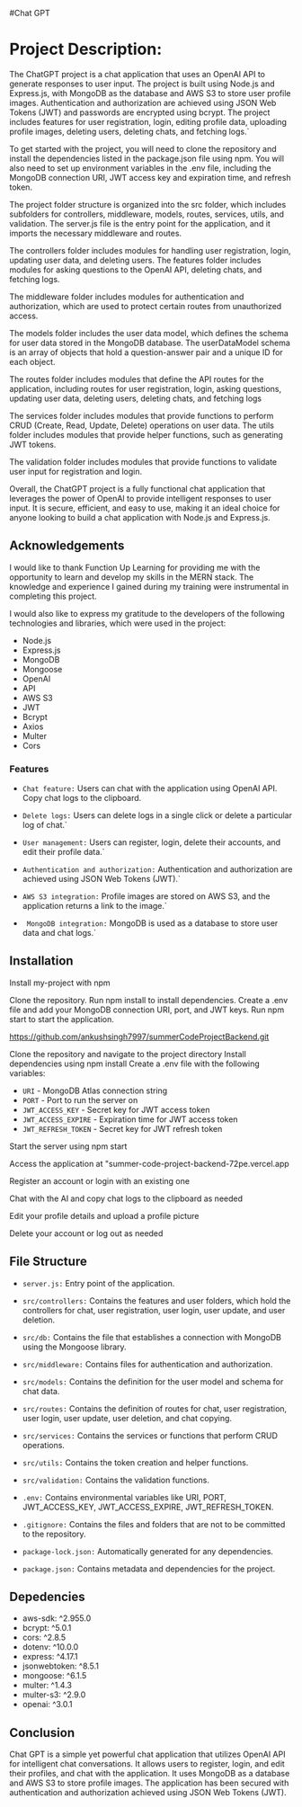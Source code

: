 
#Chat GPT


# Project Description:

The ChatGPT project is a chat application that uses an OpenAI API to generate responses to user input. The project is built using Node.js and Express.js, with MongoDB as the database and AWS S3 to store user profile images. Authentication and authorization are achieved using JSON Web Tokens (JWT) and passwords are encrypted using bcrypt. The project includes features for user registration, login, editing profile data, uploading profile images, deleting users, deleting chats, and fetching logs.`

To get started with the project, you will need to clone the repository and install the dependencies listed in the package.json file using npm. You will also need to set up environment variables in the .env file, including the MongoDB connection URI, JWT access key and expiration time, and refresh token.

The project folder structure is organized into the src folder, which includes subfolders for controllers, middleware, models, routes, services, utils, and validation. The server.js file is the entry point for the application, and it imports the necessary middleware and routes.

The controllers folder includes modules for handling user registration, login, updating user data, and deleting users. The features folder includes modules for asking questions to the OpenAI API, deleting chats, and fetching logs.

The middleware folder includes modules for authentication and authorization, which are used to protect certain routes from unauthorized access.

The models folder includes the user data model, which defines the schema for user data stored in the MongoDB database. The userDataModel schema is an array of objects that hold a question-answer pair and a unique ID for each object.

The routes folder includes modules that define the API routes for the application, including routes for user registration, login, asking questions, updating user data, deleting users, deleting chats, and fetching logs

The services folder includes modules that provide functions to perform CRUD (Create, Read, Update, Delete) operations on user data. The utils folder includes modules that provide helper functions, such as generating JWT tokens.

The validation folder includes modules that provide functions to validate user input for registration and login.

Overall, the ChatGPT project is a fully functional chat application that leverages the power of OpenAI to provide intelligent responses to user input. It is secure, efficient, and easy to use, making it an ideal choice for anyone looking to build a chat application with Node.js and Express.js.



## Acknowledgements

 I would like to thank Function Up Learning for providing me with the opportunity to learn and develop my skills in the MERN stack. The knowledge and experience I gained during my training were instrumental in completing this project.

I would also like to express my gratitude to the developers of the following technologies and libraries, which were used in the project:
* Node.js
* Express.js 
* MongoDB 
* Mongoose 
* OpenAI 
* API 
* AWS S3 
* JWT 
* Bcrypt 
* Axios 
* Multer 
* Cors 

### Features

* `Chat feature:` Users can chat with the application using OpenAI API.
 Copy chat logs to the clipboard.
* `Delete logs:` Users can delete logs in a single click or delete a particular log of chat.`

* `User management:` Users can register, login, delete their accounts, and edit their profile data.`

* `Authentication and authorization:` Authentication and authorization are achieved using JSON Web Tokens (JWT).`

* `AWS S3 integration:` Profile images are stored on AWS S3, and the application returns a link to the image.`

* ` MongoDB integration:` MongoDB is used as a database to store user data and chat logs.`


## Installation

Install my-project with npm

Clone the repository. Run npm install to install dependencies. Create a .env file and add your MongoDB connection URI, port, and JWT keys. Run npm start to start the application.
    
https://github.com/ankushsingh7997/summerCodeProjectBackend.git



Clone the repository and navigate to the project directory
Install dependencies using npm install
Create a .env file with the following variables:
* `URI` - MongoDB Atlas connection string
* `PORT` - Port to run the server on
* `JWT_ACCESS_KEY` - Secret key for JWT access token
* `JWT_ACCESS_EXPIRE` - Expiration time for JWT access token
* `JWT_REFRESH_TOKEN` - Secret key for JWT refresh token

Start the server using npm start

Access the application at "summer-code-project-backend-72pe.vercel.app

Register an account or login with an existing one

Chat with the AI and copy chat logs to the clipboard as needed

Edit your profile details and upload a profile picture

Delete your account or log out as needed


## File Structure


* `server.js:` Entry point of the application.

* `src/controllers:` Contains the features and user folders, which hold the controllers for chat, user registration, user login, user update, and user deletion.

* `src/db:` Contains the file that establishes a connection with MongoDB using the Mongoose library.

* `src/middleware:` Contains files for authentication and authorization.

* `src/models:` Contains the definition for the user model and schema for chat data.

* `src/routes:` Contains the definition of routes for chat, user registration, user login, user update, user deletion, and chat copying.

* `src/services:` Contains the services or functions that perform CRUD operations.

* `src/utils:` Contains the token creation and helper functions.

* `src/validation:` Contains the validation functions.

* `.env:` Contains environmental variables like URI, PORT, JWT_ACCESS_KEY, JWT_ACCESS_EXPIRE, JWT_REFRESH_TOKEN.

* `.gitignore:` Contains the files and folders that are not to be committed to the repository.

* `package-lock.json:` Automatically generated for any dependencies.

* `package.json:` Contains metadata and dependencies for the project.




## Depedencies

* aws-sdk: ^2.955.0
* bcrypt: ^5.0.1
* cors: ^2.8.5
* dotenv: ^10.0.0
* express: ^4.17.1
* jsonwebtoken: ^8.5.1
* mongoose: ^6.1.5
* multer: ^1.4.3
* multer-s3: ^2.9.0
* openai: ^3.0.1




## Conclusion

Chat GPT is a simple yet powerful chat application that utilizes OpenAI API for intelligent chat conversations. It allows users to register, login, and edit their profiles, and chat with the application. It uses MongoDB as a database and AWS S3 to store profile images. The application has been secured with authentication and authorization achieved using JSON Web Tokens (JWT).